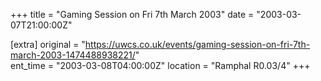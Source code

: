 +++
title = "Gaming Session on Fri 7th March 2003"
date = "2003-03-07T21:00:00Z"

[extra]
original = "https://uwcs.co.uk/events/gaming-session-on-fri-7th-march-2003-1474488938221/"    
ent_time = "2003-03-08T04:00:00Z"
location = "Ramphal R0.03/4"
+++



